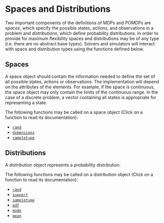 # Spaces and Distributions

Two important components of the definitions of MDPs and POMDPs are *spaces*, which specify the possible states, actions, and observations in a problem and *distributions*, which define probability distributions. In order to provide for maximum flexibility spaces and distributions may be of any type (i.e. there are no abstract base types). Solvers and simulators will interact with space and distribution types using the functions defined below.

## Spaces

A space object should contain the information needed to define the set of all possible states, actions or observations. The implementation will depend on the attributes of the elements. For example, if the space is continuous, the space object may only contain the limits of the continuous range. In the case of a discrete problem, a vector containing all states is appropriate for representing a state.

The following functions may be called on a space object (Click on a function to read its documentation):

- [`rand`](@ref)
- [`dimensions`](@ref)
- [`sampletype`](@ref)

## Distributions

A distribution object represents a probability distribution.

The following functions may be called on a distribution object (Click on a function to read its documentation):

- [`rand`](@ref)
- [`support`](@ref)
- [`sampletype`](@ref)
- [`pdf`](@ref)
- [`mode`](@ref)
- [`mean`](@ref)
